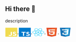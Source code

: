 ## Hi there 👋


description 



<div>
        <a href="  https://github.com/Erick-lks/Erick-lks">
           <img align="center" alt="Erick-js" height="30" width="40" src="https://raw.githubusercontent.com/devicons/devicon/master/icons/javascript/javascript-plain.svg">
  <img align="center" alt="Erick-ts" height="30" width="40" src="https://raw.githubusercontent.com/devicons/devicon/master/icons/typescript/typescript-plain.svg">
  <img align="center" alt="Erick-React" height="30" width="40" src="https://raw.githubusercontent.com/devicons/devicon/master/icons/react/react-original.svg">
  <img align="center" alt="Erick-html" height="30" width="40" src="https://raw.githubusercontent.com/devicons/devicon/master/icons/html5/html5-original.svg">
  <img align="center" alt="Erick-css" height="30" width="40" src="https://raw.githubusercontent.com/devicons/devicon/master/icons/css3/css3-original.svg">
</div>

  
